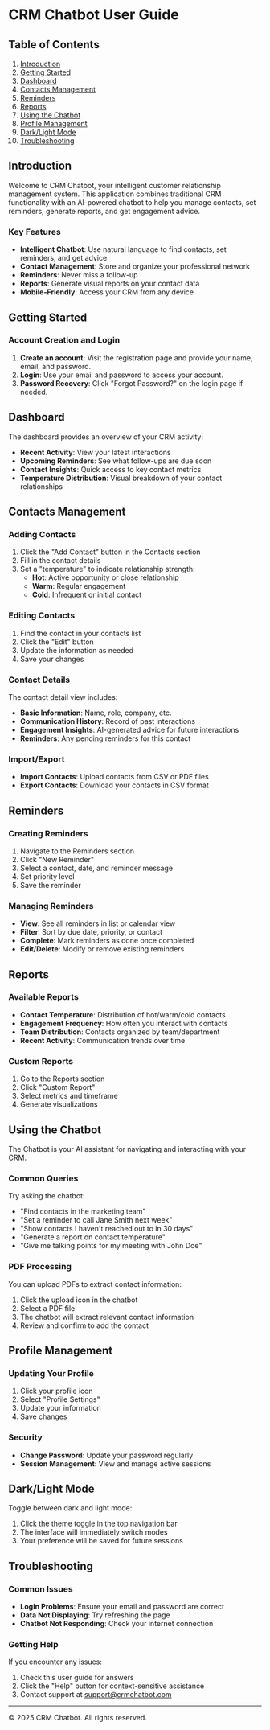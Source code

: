 # CRM Chatbot User Guide

## Table of Contents

1. [Introduction](#introduction)
2. [Getting Started](#getting-started)
3. [Dashboard](#dashboard)
4. [Contacts Management](#contacts-management)
5. [Reminders](#reminders)
6. [Reports](#reports)
7. [Using the Chatbot](#using-the-chatbot)
8. [Profile Management](#profile-management)
9. [Dark/Light Mode](#darklight-mode)
10. [Troubleshooting](#troubleshooting)

## Introduction

Welcome to CRM Chatbot, your intelligent customer relationship management system. This application combines traditional CRM functionality with an AI-powered chatbot to help you manage contacts, set reminders, generate reports, and get engagement advice.

### Key Features

- **Intelligent Chatbot**: Use natural language to find contacts, set reminders, and get advice
- **Contact Management**: Store and organize your professional network
- **Reminders**: Never miss a follow-up
- **Reports**: Generate visual reports on your contact data
- **Mobile-Friendly**: Access your CRM from any device

## Getting Started

### Account Creation and Login

1. **Create an account**: Visit the registration page and provide your name, email, and password.
2. **Login**: Use your email and password to access your account.
3. **Password Recovery**: Click "Forgot Password?" on the login page if needed.

## Dashboard

The dashboard provides an overview of your CRM activity:

- **Recent Activity**: View your latest interactions
- **Upcoming Reminders**: See what follow-ups are due soon
- **Contact Insights**: Quick access to key contact metrics
- **Temperature Distribution**: Visual breakdown of your contact relationships

## Contacts Management

### Adding Contacts

1. Click the "Add Contact" button in the Contacts section
2. Fill in the contact details
3. Set a "temperature" to indicate relationship strength:
   - **Hot**: Active opportunity or close relationship
   - **Warm**: Regular engagement
   - **Cold**: Infrequent or initial contact

### Editing Contacts

1. Find the contact in your contacts list
2. Click the "Edit" button
3. Update the information as needed
4. Save your changes

### Contact Details

The contact detail view includes:

- **Basic Information**: Name, role, company, etc.
- **Communication History**: Record of past interactions
- **Engagement Insights**: AI-generated advice for future interactions
- **Reminders**: Any pending reminders for this contact

### Import/Export

- **Import Contacts**: Upload contacts from CSV or PDF files
- **Export Contacts**: Download your contacts in CSV format

## Reminders

### Creating Reminders

1. Navigate to the Reminders section
2. Click "New Reminder"
3. Select a contact, date, and reminder message
4. Set priority level
5. Save the reminder

### Managing Reminders

- **View**: See all reminders in list or calendar view
- **Filter**: Sort by due date, priority, or contact
- **Complete**: Mark reminders as done once completed
- **Edit/Delete**: Modify or remove existing reminders

## Reports

### Available Reports

- **Contact Temperature**: Distribution of hot/warm/cold contacts
- **Engagement Frequency**: How often you interact with contacts
- **Team Distribution**: Contacts organized by team/department
- **Recent Activity**: Communication trends over time

### Custom Reports

1. Go to the Reports section
2. Click "Custom Report"
3. Select metrics and timeframe
4. Generate visualizations

## Using the Chatbot

The Chatbot is your AI assistant for navigating and interacting with your CRM.

### Common Queries

Try asking the chatbot:

- "Find contacts in the marketing team"
- "Set a reminder to call Jane Smith next week"
- "Show contacts I haven't reached out to in 30 days"
- "Generate a report on contact temperature"
- "Give me talking points for my meeting with John Doe"

### PDF Processing

You can upload PDFs to extract contact information:

1. Click the upload icon in the chatbot
2. Select a PDF file
3. The chatbot will extract relevant contact information
4. Review and confirm to add the contact

## Profile Management

### Updating Your Profile

1. Click your profile icon
2. Select "Profile Settings"
3. Update your information
4. Save changes

### Security

- **Change Password**: Update your password regularly
- **Session Management**: View and manage active sessions

## Dark/Light Mode

Toggle between dark and light mode:

1. Click the theme toggle in the top navigation bar
2. The interface will immediately switch modes
3. Your preference will be saved for future sessions

## Troubleshooting

### Common Issues

- **Login Problems**: Ensure your email and password are correct
- **Data Not Displaying**: Try refreshing the page
- **Chatbot Not Responding**: Check your internet connection

### Getting Help

If you encounter any issues:

1. Check this user guide for answers
2. Click the "Help" button for context-sensitive assistance
3. Contact support at support@crmchatbot.com

---

© 2025 CRM Chatbot. All rights reserved.